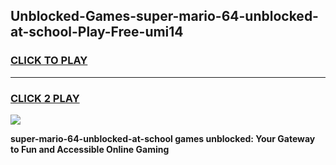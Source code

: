 
## Unblocked-Games-super-mario-64-unblocked-at-school-Play-Free-umi14
<h3>
<a href="https://premium76.site?title=super-mario-64-unblocked-at-school&ref=12A">CLICK TO PLAY</a></h3>
<hr>

<h3>
<a href="https://premium76.site?title=super-mario-64-unblocked-at-school&ref=12A">CLICK 2 PLAY</a>
  
</h3>

<a href="https://premium76.site?title=super-mario-64-unblocked-at-school&ref=12A"><img src="https://clearcache.store/games.png"></a>


**super-mario-64-unblocked-at-school games unblocked: Your Gateway to Fun and Accessible Online Gaming**
